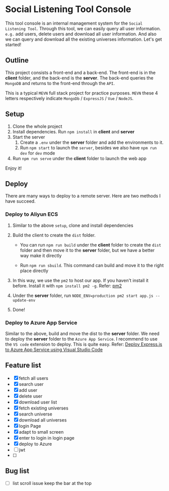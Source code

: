 # Social Listening Tool Console

This tool console is an internal management system for the `Social Listening Tool`. Through this tool, we can easily query all user information. `e.g.` add users, delete users and download all user information. And also we can query and download all the existing universes information. Let's get started!

## Outline

This project consists a front-end and a back-end. The front-end is in the **client** folder, and the back-end is the **server**. The back-end queries the `MongoDB` and returns to the front-end through the `API`.

This is a typical `MEVN` full stack project for practice purposes. `MEVN` these 4 letters respectively indicate `MongoDb` / `ExpressJS` / `Vue` / `NodeJS`.

## Setup

1. Clone the whole project
2. Install dependencies. Run `npm install` in **client** and **server**
3. Start the server
   1. Create a `.env` under the **server** folder and add the environments to it.
   2. Run `npm start` to launch the `server`, besides we also have `npm run dev` for `dev` mode
4. Run `npm run serve` under the **client** folder to launch the web app


Enjoy it!

## Deploy

There are many ways to deploy to a remote server. Here are two methods I have succeed.

### Deploy to Aliyun ECS

1. Similar to the above `setup`, clone and install dependencies

2. Build the client to create the  `dist` folder.

   * You can run `npm run build` under the **client** folder to create the `dist` folder and then move it to the **server** folder, but we have a better way make it directly

   * Run `npm run sbuild`. This command can build and move it to the right place directly

3. In this way, we use the `pm2` to host our app. If you haven't install it before. Install it with `npm install pm2 -g`. Refer: [pm2](https://pm2.keymetrics.io/)

4. Under the **server** folder, run `NODE_ENV=production pm2 start app.js --update-env`

5. Done!

### Deploy to Azure App Service

Similar to the above, build and move the dist to the **server** folder. We need to deploy the **server** folder to the `Azure App Service`. I recommend to use the `VS code` extension to deploy. This is quite easy. Refer: [Deploy Express.js to Azure App Service using Visual Studio Code](https://docs.microsoft.com/en-us/azure/developer/javascript/tutorial/deploy-nodejs-azure-app-service-with-visual-studio-code?tabs=bash)


## Feature list

- [x] fetch all users
- [x] search user
- [x] add user
- [x] delete user
- [x] download user list
- [x] fetch existing universes
- [x] search universe
- [x] download all universes
- [x] login Page
- [x] adapt to small screen
- [x] enter to login in login page
- [x] deploy to Azure
- [ ] jwt
- [ ] 



## Bug list

- [ ] list scroll issue keep the bar at the top
